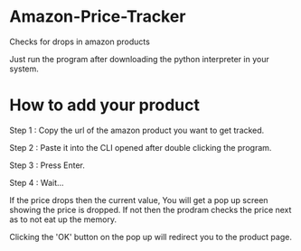 # Amazon-Price-Tracker
Checks for drops in amazon products

Just run the program after downloading the python interpreter in your system.


# How to add your product

Step 1 : Copy the url of the amazon product you want to get tracked.

Step 2 : Paste it into the CLI opened after double clicking the program.

Step 3 : Press Enter.

Step 4 : Wait...

If the price drops then the current value, You will get a pop up screen showing the price is dropped.
If not then the prodram checks the price next as to not eat up the memory.

Clicking the 'OK' button on the pop up will redirect you to the product page.
